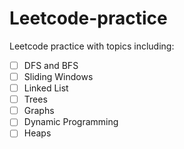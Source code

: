 # Leetcode-practice
Leetcode practice with topics including:
- [ ] DFS and BFS
- [ ] Sliding Windows
- [ ] Linked List
- [ ] Trees
- [ ] Graphs
- [ ] Dynamic Programming
- [ ] Heaps
